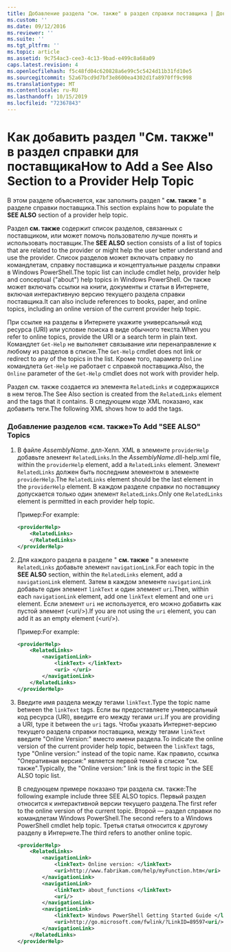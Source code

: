 ```yaml
---
title: Добавление раздела "см. также" в раздел справки поставщика | Документация Майкрософт
ms.custom: ''
ms.date: 09/12/2016
ms.reviewer: ''
ms.suite: ''
ms.tgt_pltfrm: ''
ms.topic: article
ms.assetid: 9c754ac3-cee3-4c13-9bad-e499c8a68a09
caps.latest.revision: 4
ms.openlocfilehash: f5c48fd04c620828a6e99c5c5424d11b31fd10e5
ms.sourcegitcommit: 52a67bcd9d7bf3e8600ea4302d1fa8970ff9c998
ms.translationtype: MT
ms.contentlocale: ru-RU
ms.lasthandoff: 10/15/2019
ms.locfileid: "72367843"
---
```

# <a name="how-to-add-a-see-also-section-to-a-provider-help-topic"></a><span data-ttu-id="7d7ca-102">Как добавить раздел "См. также" в раздел справки для поставщика</span><span class="sxs-lookup"><span data-stu-id="7d7ca-102">How to Add a See Also Section to a Provider Help Topic</span></span>

<span data-ttu-id="7d7ca-103">В этом разделе объясняется, как заполнить раздел " **см. также** " в разделе справки поставщика.</span><span class="sxs-lookup"><span data-stu-id="7d7ca-103">This section explains how to populate the **SEE ALSO** section of a provider help topic.</span></span>

<span data-ttu-id="7d7ca-104">Раздел **см. также** содержит список разделов, связанных с поставщиком, или может помочь пользователю лучше понять и использовать поставщик.</span><span class="sxs-lookup"><span data-stu-id="7d7ca-104">The **SEE ALSO** section consists of a list of topics that are related to the provider or might help the user better understand and use the provider.</span></span> <span data-ttu-id="7d7ca-105">Список разделов может включать справку по командлетам, справку поставщика и концептуальные разделы справки в Windows PowerShell.</span><span class="sxs-lookup"><span data-stu-id="7d7ca-105">The topic list can include cmdlet help, provider help and conceptual ("about") help topics in Windows PowerShell.</span></span> <span data-ttu-id="7d7ca-106">Он также может включать ссылки на книги, документы и статьи в Интернете, включая интерактивную версию текущего раздела справки поставщика.</span><span class="sxs-lookup"><span data-stu-id="7d7ca-106">It can also include references to books, paper, and online topics, including an online version of the current provider help topic.</span></span>

<span data-ttu-id="7d7ca-107">При ссылке на разделы в Интернете укажите универсальный код ресурса (URI) или условие поиска в виде обычного текста.</span><span class="sxs-lookup"><span data-stu-id="7d7ca-107">When you refer to online topics, provide the URI or a search term in plain text.</span></span> <span data-ttu-id="7d7ca-108">Командлет `Get-Help` не выполняет связывание или перенаправление к любому из разделов в списке.</span><span class="sxs-lookup"><span data-stu-id="7d7ca-108">The `Get-Help` cmdlet does not link or redirect to any of the topics in the list.</span></span> <span data-ttu-id="7d7ca-109">Кроме того, параметр `Online` командлета `Get-Help` не работает с справкой поставщика.</span><span class="sxs-lookup"><span data-stu-id="7d7ca-109">Also, the `Online` parameter of the `Get-Help` cmdlet does not work with provider help.</span></span>

<span data-ttu-id="7d7ca-110">Раздел см. также создается из элемента `RelatedLinks` и содержащихся в нем тегов.</span><span class="sxs-lookup"><span data-stu-id="7d7ca-110">The See Also section is created from the `RelatedLinks` element and the tags that it contains.</span></span> <span data-ttu-id="7d7ca-111">В следующем коде XML показано, как добавить теги.</span><span class="sxs-lookup"><span data-stu-id="7d7ca-111">The following XML shows how to add the tags.</span></span>

### <a name="to-add-see-also-topics"></a><span data-ttu-id="7d7ca-112">Добавление разделов «см. также»</span><span class="sxs-lookup"><span data-stu-id="7d7ca-112">To Add "SEE ALSO" Topics</span></span>

1. <span data-ttu-id="7d7ca-113">В файле *AssemblyName*. длл-Хелп. XML в элементе `providerHelp` добавьте элемент `RelatedLinks`.</span><span class="sxs-lookup"><span data-stu-id="7d7ca-113">In the *AssemblyName*.dll-help.xml file, within the `providerHelp` element, add a `RelatedLinks` element.</span></span> <span data-ttu-id="7d7ca-114">Элемент `RelatedLinks` должен быть последним элементом в элементе `providerHelp`.</span><span class="sxs-lookup"><span data-stu-id="7d7ca-114">The `RelatedLinks` element should be the last element in the `providerHelp` element.</span></span> <span data-ttu-id="7d7ca-115">В каждом разделе справки по поставщику допускается только один элемент `RelatedLinks`.</span><span class="sxs-lookup"><span data-stu-id="7d7ca-115">Only one `RelatedLinks` element is permitted in each provider help topic.</span></span>

   <span data-ttu-id="7d7ca-116">Пример:</span><span class="sxs-lookup"><span data-stu-id="7d7ca-116">For example:</span></span>

    ```xml
    <providerHelp>
        <RelatedLinks>
        </RelatedLinks>
    </providerHelp>
    ```

2. <span data-ttu-id="7d7ca-117">Для каждого раздела в разделе " **см. также** " в элементе `RelatedLinks` добавьте элемент `navigationLink`.</span><span class="sxs-lookup"><span data-stu-id="7d7ca-117">For each topic in the **SEE ALSO** section, within the `RelatedLinks` element, add a `navigationLink` element.</span></span> <span data-ttu-id="7d7ca-118">Затем в каждом элементе `navigationLink` добавьте один элемент `linkText` и один элемент `uri`.</span><span class="sxs-lookup"><span data-stu-id="7d7ca-118">Then, within each `navigationLink` element, add one `linkText` element and one `uri` element.</span></span> <span data-ttu-id="7d7ca-119">Если элемент `uri` не используется, его можно добавить как пустой элемент (\<uri/>).</span><span class="sxs-lookup"><span data-stu-id="7d7ca-119">If you are not using the `uri` element, you can add it as an empty element (\<uri/>).</span></span>

   <span data-ttu-id="7d7ca-120">Пример:</span><span class="sxs-lookup"><span data-stu-id="7d7ca-120">For example:</span></span>

    ```xml
    <providerHelp>
        <RelatedLinks>
            <navigationLink>
                <linkText> </linkText>
                <uri> </uri>
            </navigationLink>
        </RelatedLinks>
    </providerHelp>
    ```

3. <span data-ttu-id="7d7ca-121">Введите имя раздела между тегами `linkText`.</span><span class="sxs-lookup"><span data-stu-id="7d7ca-121">Type the topic name between the `linkText` tags.</span></span> <span data-ttu-id="7d7ca-122">Если вы предоставляете универсальный код ресурса (URI), введите его между тегами `uri`.</span><span class="sxs-lookup"><span data-stu-id="7d7ca-122">If you are providing a URI, type it between the `uri` tags.</span></span> <span data-ttu-id="7d7ca-123">Чтобы указать Интернет-версию текущего раздела справки поставщика, между тегами `linkText` введите "Online Version:" вместо имени раздела.</span><span class="sxs-lookup"><span data-stu-id="7d7ca-123">To indicate the online version of the current provider help topic, between the `linkText` tags, type "Online version:" instead of the topic name.</span></span> <span data-ttu-id="7d7ca-124">Как правило, ссылка "Оперативная версия:" является первой темой в списке "см. также".</span><span class="sxs-lookup"><span data-stu-id="7d7ca-124">Typically, the "Online version:" link is the first topic in the SEE ALSO topic list.</span></span>

   <span data-ttu-id="7d7ca-125">В следующем примере показано три раздела см. также:</span><span class="sxs-lookup"><span data-stu-id="7d7ca-125">The following example include three SEE ALSO topics.</span></span> <span data-ttu-id="7d7ca-126">Первый раздел относится к интерактивной версии текущего раздела.</span><span class="sxs-lookup"><span data-stu-id="7d7ca-126">The first refer to the online version of the current topic.</span></span> <span data-ttu-id="7d7ca-127">Второй — раздел справки по командлетам Windows PowerShell.</span><span class="sxs-lookup"><span data-stu-id="7d7ca-127">The second refers to a Windows PowerShell cmdlet help topic.</span></span> <span data-ttu-id="7d7ca-128">Третья статья относится к другому разделу в Интернете.</span><span class="sxs-lookup"><span data-stu-id="7d7ca-128">The third refers to another online topic.</span></span>

    ```xml
    <providerHelp>
        <RelatedLinks>
            <navigationLink>
                <linkText> Online version: </linkText>
                <uri>http://www.fabrikam.com/help/myFunction.htm</uri>
            </navigationLink>
            <navigationLink>
                <linkText> about_functions </linkText>
                <uri/>
            </navigationLink>
            <navigationLink>
                <linkText> Windows PowerShell Getting Started Guide </linkText>
                <uri>http://go.microsoft.com/fwlink/?LinkID=89597<uri/>
            </navigationLink>
        </RelatedLinks>
    </providerHelp>
    ```
